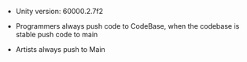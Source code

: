 - Unity version: 60000.2.7f2

- Programmers always push code to CodeBase, when the codebase is stable push code to main

- Artists always push to Main
